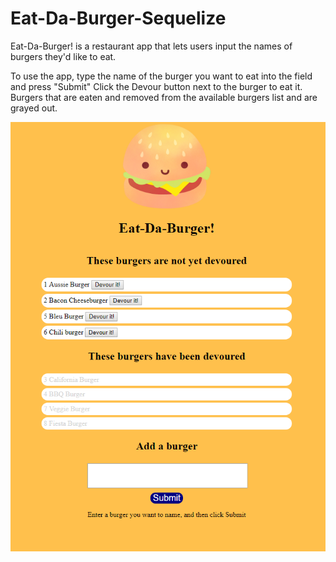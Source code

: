# Eat-Da-Burger-Sequelize

Eat-Da-Burger! is a restaurant app that lets users input the names of burgers they'd like to eat.

To use the app, type the name of the burger you want to eat into the field and press "Submit"
Click the Devour button next to the burger to eat it.
Burgers that are eaten and removed from the available burgers list and are grayed out.

![](images/screenshot.PNG "Eat-Da-Burger!")
